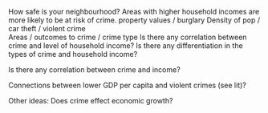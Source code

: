   How safe is your neighbourhood?
  Areas with higher household incomes are more likely to be at risk of crime. 
      property values / burglary 
      Density of pop / car theft / violent crime  
      Areas / outcomes to crime / crime type 
     	Is there any correlation between crime and level of household income?
    	Is there any differentiation in the types of crime and household income?

  
  
  Is there any correlation between crime and income?
  
  Connections between lower GDP per capita and violent crimes (see lit)?
  
  
  
  
  
  
  Other ideas:
  Does crime effect economic growth?
